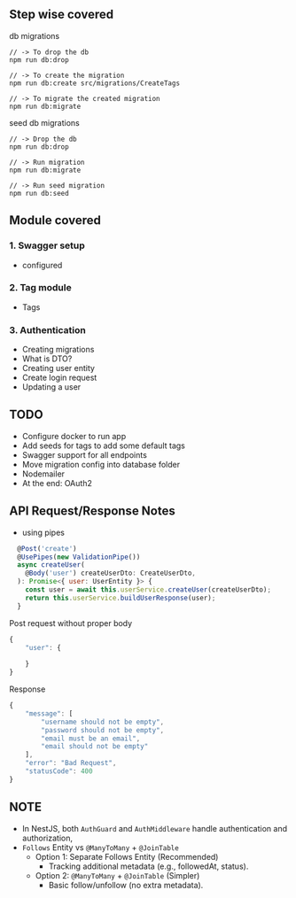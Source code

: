 


## Step wise covered

db migrations
```shell
// -> To drop the db
npm run db:drop

// -> To create the migration
npm run db:create src/migrations/CreateTags

// -> To migrate the created migration
npm run db:migrate
 ```

seed db migrations
```shell
// -> Drop the db
npm run db:drop

// -> Run migration
npm run db:migrate

// -> Run seed migration
npm run db:seed
 ```

## Module covered
### 1. Swagger setup
- configured
### 2. Tag module
- Tags
### 3. Authentication
- Creating migrations
- What is DTO?
- Creating user entity
- Create login request
- Updating a user





## TODO
- Configure docker to run app
- Add seeds for tags to add some default tags
- Swagger support for all endpoints
- Move migration config into database folder
- Nodemailer
- At the end: OAuth2





## API Request/Response Notes

- using pipes
```js
  @Post('create')
  @UsePipes(new ValidationPipe())
  async createUser(
    @Body('user') createUserDto: CreateUserDto,
  ): Promise<{ user: UserEntity }> {
    const user = await this.userService.createUser(createUserDto);
    return this.userService.buildUserResponse(user);
  }
```

Post request without proper body
```js
{
    "user": {
         
    }
}
```

Response
```js
{
    "message": [
        "username should not be empty",
        "password should not be empty",
        "email must be an email",
        "email should not be empty"
    ],
    "error": "Bad Request",
    "statusCode": 400
}
```


## NOTE
- In NestJS, both `AuthGuard` and `AuthMiddleware` handle authentication and authorization,
- `Follows` Entity vs `@ManyToMany` + `@JoinTable`
   - Option 1: Separate Follows Entity (Recommended) 
      - Tracking additional metadata (e.g., followedAt, status).
   - Option 2: `@ManyToMany` + `@JoinTable` (Simpler)
      - Basic follow/unfollow (no extra metadata).